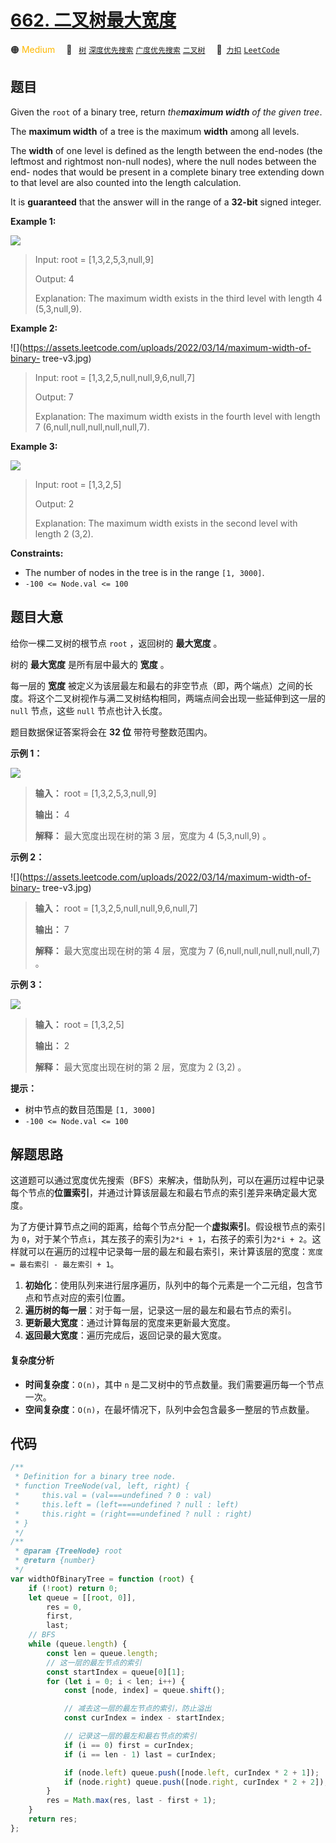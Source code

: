 # [662. 二叉树最大宽度](https://2xiao.github.io/leetcode-js/problem/0662.html)

🟠 <font color=#ffb800>Medium</font>&emsp; 🔖&ensp; [`树`](/tag/tree.md) [`深度优先搜索`](/tag/depth-first-search.md) [`广度优先搜索`](/tag/breadth-first-search.md) [`二叉树`](/tag/binary-tree.md)&emsp; 🔗&ensp;[`力扣`](https://leetcode.cn/problems/maximum-width-of-binary-tree) [`LeetCode`](https://leetcode.com/problems/maximum-width-of-binary-tree)

## 题目

Given the `root` of a binary tree, return _the**maximum width** of the given
tree_.

The **maximum width** of a tree is the maximum **width** among all levels.

The **width** of one level is defined as the length between the end-nodes (the
leftmost and rightmost non-null nodes), where the null nodes between the end-
nodes that would be present in a complete binary tree extending down to that
level are also counted into the length calculation.

It is **guaranteed** that the answer will in the range of a **32-bit** signed
integer.

**Example 1:**

![](https://assets.leetcode.com/uploads/2021/05/03/width1-tree.jpg)

> Input: root = [1,3,2,5,3,null,9]
>
> Output: 4
>
> Explanation: The maximum width exists in the third level with length 4 (5,3,null,9).

**Example 2:**

![](https://assets.leetcode.com/uploads/2022/03/14/maximum-width-of-binary-
tree-v3.jpg)

> Input: root = [1,3,2,5,null,null,9,6,null,7]
>
> Output: 7
>
> Explanation: The maximum width exists in the fourth level with length 7 (6,null,null,null,null,null,7).

**Example 3:**

![](https://assets.leetcode.com/uploads/2021/05/03/width3-tree.jpg)

> Input: root = [1,3,2,5]
>
> Output: 2
>
> Explanation: The maximum width exists in the second level with length 2 (3,2).

**Constraints:**

- The number of nodes in the tree is in the range `[1, 3000]`.
- `-100 <= Node.val <= 100`

## 题目大意

给你一棵二叉树的根节点 `root` ，返回树的 **最大宽度** 。

树的 **最大宽度** 是所有层中最大的 **宽度** 。

每一层的 **宽度** 被定义为该层最左和最右的非空节点（即，两个端点）之间的长度。将这个二叉树视作与满二叉树结构相同，两端点间会出现一些延伸到这一层的
`null` 节点，这些 `null` 节点也计入长度。

题目数据保证答案将会在 **32 位** 带符号整数范围内。

**示例 1：**

![](https://assets.leetcode.com/uploads/2021/05/03/width1-tree.jpg)

> **输入：** root = [1,3,2,5,3,null,9]
>
> **输出：** 4
>
> **解释：** 最大宽度出现在树的第 3 层，宽度为 4 (5,3,null,9) 。

**示例 2：**

![](https://assets.leetcode.com/uploads/2022/03/14/maximum-width-of-binary-
tree-v3.jpg)

> **输入：** root = [1,3,2,5,null,null,9,6,null,7]
>
> **输出：** 7
>
> **解释：** 最大宽度出现在树的第 4 层，宽度为 7 (6,null,null,null,null,null,7) 。

**示例 3：**

![](https://assets.leetcode.com/uploads/2021/05/03/width3-tree.jpg)

> **输入：** root = [1,3,2,5]
>
> **输出：** 2
>
> **解释：** 最大宽度出现在树的第 2 层，宽度为 2 (3,2) 。

**提示：**

- 树中节点的数目范围是 `[1, 3000]`
- `-100 <= Node.val <= 100`

## 解题思路

这道题可以通过宽度优先搜索（BFS）来解决，借助队列，可以在遍历过程中记录每个节点的**位置索引**，并通过计算该层最左和最右节点的索引差异来确定最大宽度。

为了方便计算节点之间的距离，给每个节点分配一个**虚拟索引**。假设根节点的索引为 `0`，对于某个节点`i`，其左孩子的索引为`2*i + 1`，右孩子的索引为`2*i + 2`。这样就可以在遍历的过程中记录每一层的最左和最右索引，来计算该层的宽度：`宽度 = 最右索引 - 最左索引 + 1`。

1. **初始化**：使用队列来进行层序遍历，队列中的每个元素是一个二元组，包含节点和节点对应的索引位置。
2. **遍历树的每一层**：对于每一层，记录这一层的最左和最右节点的索引。
3. **更新最大宽度**：通过计算每层的宽度来更新最大宽度。
4. **返回最大宽度**：遍历完成后，返回记录的最大宽度。

#### 复杂度分析

- **时间复杂度**：`O(n)`，其中 `n` 是二叉树中的节点数量。我们需要遍历每一个节点一次。
- **空间复杂度**：`O(n)`，在最坏情况下，队列中会包含最多一整层的节点数量。

## 代码

```javascript
/**
 * Definition for a binary tree node.
 * function TreeNode(val, left, right) {
 *     this.val = (val===undefined ? 0 : val)
 *     this.left = (left===undefined ? null : left)
 *     this.right = (right===undefined ? null : right)
 * }
 */
/**
 * @param {TreeNode} root
 * @return {number}
 */
var widthOfBinaryTree = function (root) {
	if (!root) return 0;
	let queue = [[root, 0]],
		res = 0,
		first,
		last;
	// BFS
	while (queue.length) {
		const len = queue.length;
		// 这一层的最左节点的索引
		const startIndex = queue[0][1];
		for (let i = 0; i < len; i++) {
			const [node, index] = queue.shift();

			// 减去这一层的最左节点的索引，防止溢出
			const curIndex = index - startIndex;

			// 记录这一层的最左和最右节点的索引
			if (i == 0) first = curIndex;
			if (i == len - 1) last = curIndex;

			if (node.left) queue.push([node.left, curIndex * 2 + 1]);
			if (node.right) queue.push([node.right, curIndex * 2 + 2]);
		}
		res = Math.max(res, last - first + 1);
	}
	return res;
};
```
